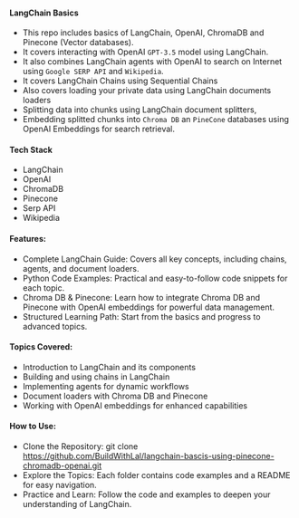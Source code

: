 #### LangChain Basics

* This repo includes basics of LangChain, OpenAI, ChromaDB and Pinecone (Vector databases).
* It covers interacting with OpenAI `GPT-3.5` model using LangChain.
* It also combines LangChain agents with OpenAI to search on Internet using `Google SERP API` and `Wikipedia`.
* It covers LangChain Chains using Sequential Chains
* Also covers loading your private data using LangChain documents loaders
* Splitting data into chunks using LangChain document splitters,
* Embedding splitted chunks into `Chroma DB` an `PineCone` databases using OpenAI Embeddings for search retrieval.

#### Tech Stack

* LangChain
* OpenAI
* ChromaDB
* Pinecone
* Serp API
* Wikipedia

#### Features:
* Complete LangChain Guide: Covers all key concepts, including chains, agents, and document loaders.
* Python Code Examples: Practical and easy-to-follow code snippets for each topic.
* Chroma DB & Pinecone: Learn how to integrate Chroma DB and Pinecone with OpenAI embeddings for powerful data management.
* Structured Learning Path: Start from the basics and progress to advanced topics.


#### Topics Covered:
* Introduction to LangChain and its components
* Building and using chains in LangChain
* Implementing agents for dynamic workflows
* Document loaders with Chroma DB and Pinecone
* Working with OpenAI embeddings for enhanced capabilities


#### How to Use:
* Clone the Repository: git clone https://github.com/BuildWithLal/langchain-bascis-using-pinecone-chromadb-openai.git
* Explore the Topics: Each folder contains code examples and a README for easy navigation.
* Practice and Learn: Follow the code and examples to deepen your understanding of LangChain.

  
